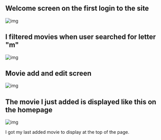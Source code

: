 ## Welcome screen on the first login to the site
![img](https://i.hizliresim.com/qliuhcd.png?raw=true "Title")

## I filtered movies when user searched for letter "m"
![img](https://i.hizliresim.com/jncq010.png?raw=true "Title")

## Movie add and edit screen
![img](https://i.hizliresim.com/hqe4fxp.png?raw=true "Title")

## The movie I just added is displayed like this on the homepage
![img](https://i.hizliresim.com/5pn1he4.png?raw=true "Title")

I got my last added movie to display at the top of the page.
